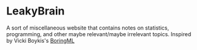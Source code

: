# LeakyBrain

A sort of miscellaneous website that contains notes on statistics, programming, and other maybe relevant/maybe irrelevant topics. Inspired by Vicki Boykis's [BoringML](https://boringml.com/)